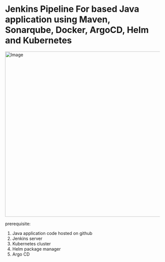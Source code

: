 # Jenkins Pipeline For based Java application using Maven, Sonarqube, Docker, ArgoCD, Helm and Kubernetes



<img width="985" height="537" alt="Image" src="https://github.com/user-attachments/assets/88972e42-816b-4288-b56d-99989266e2cd" />



prerequisite:
1. Java application code hosted on github
2. Jenkins server
3. Kubernetes cluster
4. Helm package manager
5. Argo CD


